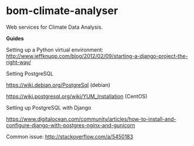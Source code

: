 bom-climate-analyser
====================

Web services for Climate Data Analysis.

**Guides**

Setting up a Python virtual environment: http://www.jeffknupp.com/blog/2012/02/09/starting-a-django-project-the-right-way/

Setting PostgreSQL

https://wiki.debian.org/PostgreSql (debian)

https://wiki.postgresql.org/wiki/YUM_Installation (CentOS)

Setting up PostgreSQL with Django

https://www.digitalocean.com/community/articles/how-to-install-and-configure-django-with-postgres-nginx-and-gunicorn

Common issue: http://stackoverflow.com/a/5450183
